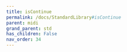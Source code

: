```yaml
---
title: isContinue
permalink: /docs/StandardLibrary#isContinue
parent: midi
grand_parent: std
has_children: False
nav_order: 34
---
```

